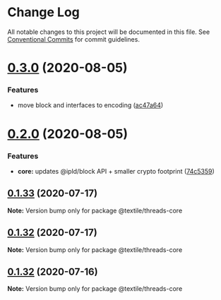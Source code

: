 # Change Log

All notable changes to this project will be documented in this file.
See [Conventional Commits](https://conventionalcommits.org) for commit guidelines.

# [0.3.0](https://github.com/textileio/js-threads/compare/@textile/threads-core@0.2.0...@textile/threads-core@0.3.0) (2020-08-05)


### Features

* move block and interfaces to encoding ([ac47a64](https://github.com/textileio/js-threads/commit/ac47a6495b5a9acb5340bb9949f4f666fa806a54))





# [0.2.0](https://github.com/textileio/js-threads/compare/@textile/threads-core@0.1.33...@textile/threads-core@0.2.0) (2020-08-05)


### Features

* **core:** updates @ipld/block API + smaller crypto footprint ([74c5359](https://github.com/textileio/js-threads/commit/74c5359ee6984c8e933ea9e1cdce702234138300))





## [0.1.33](https://github.com/textileio/js-threads/compare/@textile/threads-core@0.1.32...@textile/threads-core@0.1.33) (2020-07-17)

**Note:** Version bump only for package @textile/threads-core





## [0.1.32](https://github.com/textileio/js-threads/compare/@textile/threads-core@0.1.31...@textile/threads-core@0.1.32) (2020-07-17)

**Note:** Version bump only for package @textile/threads-core





## [0.1.32](https://github.com/textileio/js-threads/compare/@textile/threads-core@0.1.31...@textile/threads-core@0.1.32) (2020-07-16)

**Note:** Version bump only for package @textile/threads-core
